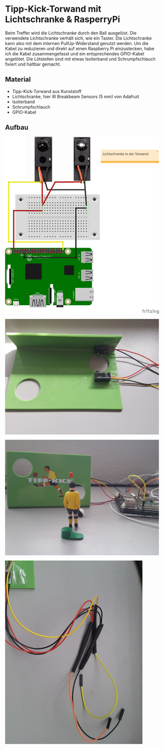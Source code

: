 # Tipp-Kick-Torwand mit Lichtschranke & RasperryPi

Beim Treffer wird die Lichtschranke durch den Ball ausgelöst. Die verwendete Lichtschranke verhält sich, wie ein Taster.
Die Lichtschranke kann also mit dem internen PullUp-Widerstand genutzt werden. Um die Kabel zu reduzieren und direkt auf einen Raspberry Pi einzustecken, habe ich die Kabel zusammengefasst und ein entsprechendes GPIO-Kabel angelötet.
Die Lötstellen sind mit etwas Isolierband und Schrumpfschlauch fixiert und haltbar gemacht.

## Material
+ Tipp-Kick-Torwand aus Kunststoff
+ Lichtschranke, hier IR Breakbeam Sensors (5 mm) von Adafruit
+ Isolierband
+ Schrumpfschlauch
+ GPIO-Kabel

## Aufbau

![Schaltplan](images/torwand_Steckplatine.png)

![Rueckseite](images/20180915_160237.jpg)

![Torwand](images/20180915_163125.jpg)

![Lötstellen](images/20180915_165643.jpg)
